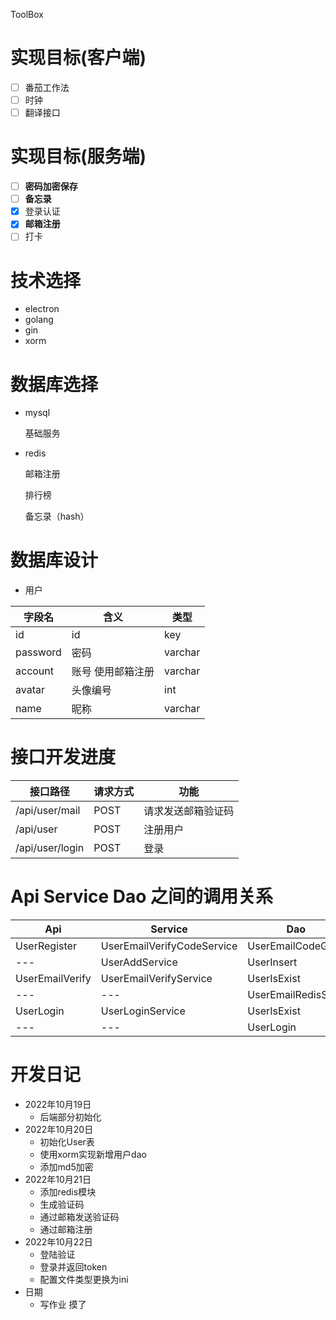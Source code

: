 ToolBox

# 实现目标(客户端)

- [ ] 番茄工作法
- [ ] 时钟
- [ ] 翻译接口

# 实现目标(服务端)

- [ ] **密码加密保存**
- [ ] **备忘录**
- [x] 登录认证
- [x] **邮箱注册**
- [ ] 打卡

# 技术选择

- electron
- golang
- gin
- xorm

# 数据库选择

- mysql

  基础服务

- redis

  邮箱注册

  排行榜

  备忘录（hash）



# 数据库设计

* 用户

| 字段名   | 含义              | 类型    |
| -------- | ----------------- | ------- |
| id       | id                | key     |
| password | 密码              | varchar |
| account  | 账号 使用邮箱注册 | varchar |
| avatar   | 头像编号          | int     |
| name     | 昵称              | varchar |

# 


# 接口开发进度

| 接口路径        | 请求方式 | 功能               |
| --------------- | -------- | ------------------ |
| /api/user/mail  | POST     | 请求发送邮箱验证码 |
| /api/user       | POST     | 注册用户           |
| /api/user/login | POST     | 登录               |



# Api Service Dao 之间的调用关系

| Api             | Service                    | Dao                |
| --------------- | -------------------------- | ------------------ |
| UserRegister    | UserEmailVerifyCodeService | UserEmailCodeGet   |
| ---             | UserAddService             | UserInsert         |
| UserEmailVerify | UserEmailVerifyService     | UserIsExist        |
| ---             | ---                        | UserEmailRedisSave |
| UserLogin       | UserLoginService           | UserIsExist        |
| ---             | ---                        | UserLogin          |





# 开发日记

* 2022年10月19日 
  * 后端部分初始化
* 2022年10月20日
  * 初始化User表
  * 使用xorm实现新增用户dao
  * 添加md5加密
* 2022年10月21日
  * 添加redis模块
  * 生成验证码
  * 通过邮箱发送验证码
  * 通过邮箱注册
* 2022年10月22日
  * 登陆验证
  * 登录并返回token
  * 配置文件类型更换为ini
* 日期
  * 写作业 摸了

